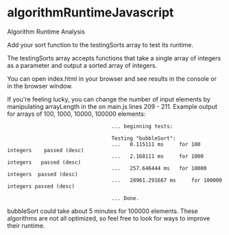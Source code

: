 # algorithmRuntimeJavascript
Algorithm Runtime Analysis

Add your sort function to the testingSorts array to test its runtime. 

The testingSorts array accepts functions that take a single array of integers as a parameter and output a sorted array of integers.

You can open index.html in your browser and see results in the console or in the browser window.

If you're feeling lucky, you can change the number of input elements by manipulating arrayLength in the on main.js lines 209 - 211. Example output for arrays of 100, 1000, 10000, 100000 elements:

                                      ... beginning tests: 
                                      
                                      Testing "bubbleSort": 
                                      ...	0.115111 ms 	for 100 integers	passed (desc)
                                      ...	2.168111 ms 	for 1000 integers	passed (desc)
                                      ...	257.646444 ms 	for 10000 integers	passed (desc)
                                      ...	28961.291667 ms 	for 100000 integers	passed (desc)
                                      
                                      ... Done.


bubbleSort could take about 5 minutes for 100000 elements. These algorithms are not all optimized, so feel free to look for ways to improve their runtime.
